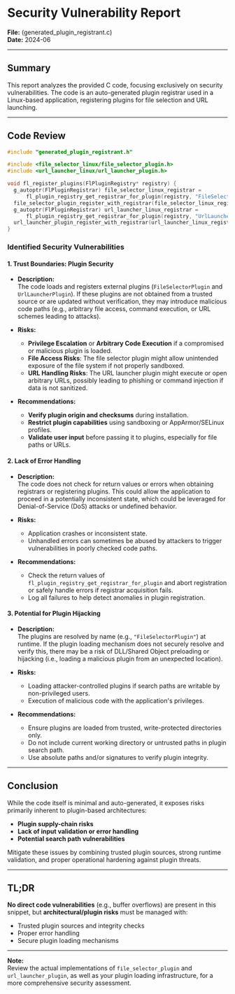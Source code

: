 # Security Vulnerability Report

**File:** (generated_plugin_registrant.c)  
**Date:** 2024-06

---

## Summary

This report analyzes the provided C code, focusing exclusively on security vulnerabilities. The code is an auto-generated plugin registrar used in a Linux-based application, registering plugins for file selection and URL launching.

---

## Code Review

```c
#include "generated_plugin_registrant.h"

#include <file_selector_linux/file_selector_plugin.h>
#include <url_launcher_linux/url_launcher_plugin.h>

void fl_register_plugins(FlPluginRegistry* registry) {
  g_autoptr(FlPluginRegistrar) file_selector_linux_registrar =
      fl_plugin_registry_get_registrar_for_plugin(registry, "FileSelectorPlugin");
  file_selector_plugin_register_with_registrar(file_selector_linux_registrar);
  g_autoptr(FlPluginRegistrar) url_launcher_linux_registrar =
      fl_plugin_registry_get_registrar_for_plugin(registry, "UrlLauncherPlugin");
  url_launcher_plugin_register_with_registrar(url_launcher_linux_registrar);
}
```

### Identified Security Vulnerabilities

#### 1. **Trust Boundaries: Plugin Security**

- **Description:**  
  The code loads and registers external plugins (`FileSelectorPlugin` and `UrlLauncherPlugin`). If these plugins are not obtained from a trusted source or are updated without verification, they may introduce malicious code paths (e.g., arbitrary file access, command execution, or URL schemes leading to attacks).

- **Risks:**  
  - **Privilege Escalation** or **Arbitrary Code Execution** if a compromised or malicious plugin is loaded.
  - **File Access Risks**: The file selector plugin might allow unintended exposure of the file system if not properly sandboxed.
  - **URL Handling Risks**: The URL launcher plugin might execute or open arbitrary URLs, possibly leading to phishing or command injection if data is not sanitized.

- **Recommendations:**  
  - **Verify plugin origin and checksums** during installation.
  - **Restrict plugin capabilities** using sandboxing or AppArmor/SELinux profiles.
  - **Validate user input** before passing it to plugins, especially for file paths or URLs.

#### 2. **Lack of Error Handling**

- **Description:**  
  The code does not check for return values or errors when obtaining registrars or registering plugins. This could allow the application to proceed in a potentially inconsistent state, which could be leveraged for Denial-of-Service (DoS) attacks or undefined behavior.

- **Risks:**  
  - Application crashes or inconsistent state.
  - Unhandled errors can sometimes be abused by attackers to trigger vulnerabilities in poorly checked code paths.

- **Recommendations:**  
  - Check the return values of `fl_plugin_registry_get_registrar_for_plugin` and abort registration or safely handle errors if registrar acquisition fails.
  - Log all failures to help detect anomalies in plugin registration.

#### 3. **Potential for Plugin Hijacking**

- **Description:**  
  The plugins are resolved by name (e.g., `"FileSelectorPlugin"`) at runtime. If the plugin loading mechanism does not securely resolve and verify this, there may be a risk of DLL/Shared Object preloading or hijacking (i.e., loading a malicious plugin from an unexpected location).

- **Risks:**  
  - Loading attacker-controlled plugins if search paths are writable by non-privileged users.
  - Execution of malicious code with the application's privileges.

- **Recommendations:**  
  - Ensure plugins are loaded from trusted, write-protected directories only.
  - Do not include current working directory or untrusted paths in plugin search path.
  - Use absolute paths and/or signatures to verify plugin integrity.

---

## Conclusion

While the code itself is minimal and auto-generated, it exposes risks primarily inherent to plugin-based architectures:

- **Plugin supply-chain risks**
- **Lack of input validation or error handling**
- **Potential search path vulnerabilities**

Mitigate these issues by combining trusted plugin sources, strong runtime validation, and proper operational hardening against plugin threats.

---

## TL;DR

**No direct code vulnerabilities** (e.g., buffer overflows) are present in this snippet, but **architectural/plugin risks** must be managed with:
- Trusted plugin sources and integrity checks
- Proper error handling
- Secure plugin loading mechanisms

---

**Note:**  
Review the actual implementations of `file_selector_plugin` and `url_launcher_plugin`, as well as your plugin loading infrastructure, for a more comprehensive security assessment.